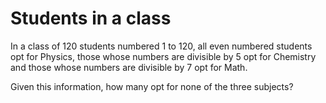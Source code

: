 # Students in a class

In a class of 120 students numbered 1 to 120, all even numbered students opt for Physics, those whose numbers are divisible by 5 opt for Chemistry and those whose numbers are divisible by 7 opt for Math.

Given this information, how many opt for none of the three subjects?
